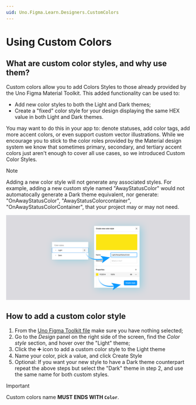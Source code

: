 ```yaml
---
uid: Uno.Figma.Learn.Designers.CustomColors
---
```


# Using Custom Colors

## What are custom color styles, and why use them?

Custom colors allow you to add Colors Styles to those already provided by the Uno Figma Material Toolkit. This added functionality can be used to:

* Add new color styles to both the Light and Dark themes;
* Create a "fixed" color style for your design displaying the same HEX value in both Light and Dark themes.

You may want to do this in your app to: denote statuses, add color tags, add more accent colors, or even support custom vector illustrations. While we encourage you to stick to the color roles provided by the Material design system we know that sometimes primary, secondary, and tertiary accent colors just aren't enough to cover all use cases, so we introduced Custom Color Styles. 


> [!NOTE]
> Adding a new color style will not generate any associated styles. For example, adding a new custom style named "AwayStatusColor" would not automatocally generate a Dark theme equivalent, nor generate: "OnAwayStatusColor", "AwayStatusColorcontainer", "OnAwayStatusColorContainer", that your project may or may not need.

![Adding Custom Color Styles](assets/CustomColorStyle.png)

## How to add a custom color style 

1) From the [Uno Figma Toolkit file](https://www.figma.com/community/file/1110792522046146058) make sure you have nothing selected;
2) Go to the *Design* panel on the right side of the screen, find the *Color style* section, and hover over the "Light" theme;
3) Click the ➕ icon to add a custom color style to the Light theme
4) Name your color, pick a value, and click Create Style
5) Optional: If you want your new style to have a Dark theme counterpart repeat the above steps but select the "Dark" theme in step 2, and use the same name for both custom styles.

> [!IMPORTANT]
> Custom colors name **MUST ENDS WITH `Color`**.